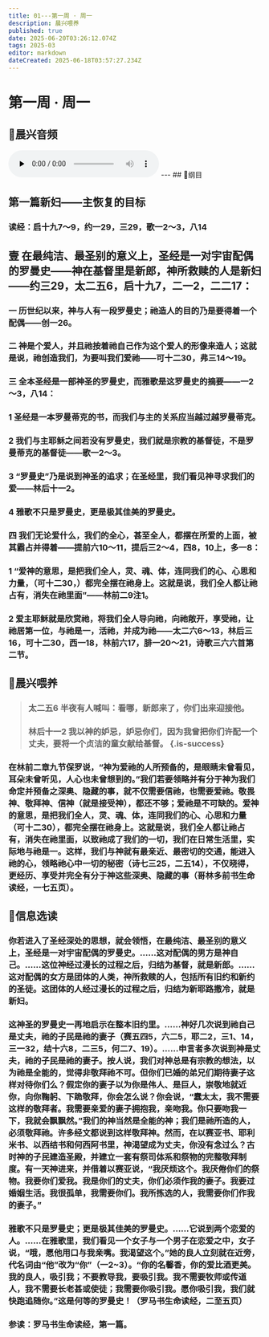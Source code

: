 ```yaml
---
title: 01---第一周 · 周一
description: 晨兴喂养
published: true
date: 2025-06-20T03:26:12.074Z
tags: 2025-03
editor: markdown
dateCreated: 2025-06-18T03:57:27.234Z
---
```


# 第一周 · 周一
## 🎵晨兴音频
<audio id="audio" controls="" preload="none">
      <source id="mp3" src="/2025-03/week1/week1day1.mp3">
</audio>
---
## 📖纲目

## 第一篇新妇——主恢复的目标

### 读经：启十九7～9，约一29，三29，歌一2～3，八14

## 壹    在最纯洁、最圣别的意义上，圣经是一对宇宙配偶的罗曼史——神在基督里是新郎，神所救赎的人是新妇——约三29，太二五6，启十九7，二一2，二二17：

### 一    历世纪以来，神与人有一段罗曼史；祂造人的目的乃是要得着一个配偶——创一26。

### 二    神是个爱人，并且祂按着祂自己作为这个爱人的形像来造人；这就是说，祂创造我们，为要叫我们爱祂——可十二30，弗三14～19。

### 三    全本圣经是一部神圣的罗曼史，而雅歌是这罗曼史的摘要——一2～3，八14：

### 1    圣经是一本罗曼蒂克的书，而我们与主的关系应当越过越罗曼蒂克。

### 2    我们与主耶稣之间若没有罗曼史，我们就是宗教的基督徒，不是罗曼蒂克的基督徒——歌一2～3。

### 3    “罗曼史”乃是说到神圣的追求；在圣经里，我们看见神寻求我们的爱——林后十一2。

### 4    雅歌不只是罗曼史，更是极其佳美的罗曼史。

### 四    我们无论爱什么，我们的全心，甚至全人，都摆在所爱的上面，被其霸占并得着——提前六10～11，提后三2～4，四8，10上，多一8：

### 1    “爱神的意思，是把我们全人，灵、魂、体，连同我们的心、心思和力量，（可十二30，）都完全摆在祂身上。这就是说，我们全人都让祂占有，消失在祂里面”——林前二9注1。

### 2    爱主耶稣就是欣赏祂，将我们全人导向祂，向祂敞开，享受祂，让祂居第一位，与祂是一，活祂，并成为祂——太二六6～13，林后三16，可十二30，西一18，林前六17，腓一20～21，诗歌三六六首第二节。

## 📖晨兴喂养

> ### **太二五6**    **半夜有人喊叫：看哪，新郎来了，你们出来迎接他。**
>
> ### **林后十一2**    **我以神的妒忌，妒忌你们，因为我曾把你们许配一个丈夫，要将一个贞洁的童女献给基督。** {.is-success}

### 在林前二章九节保罗说，“神为爱祂的人所预备的，是眼睛未曾看见，耳朵未曾听见，人心也未曾想到的。”我们若要领略并有分于神为我们命定并预备之深奥、隐藏的事，就不仅需要信祂，也需要爱祂。敬畏神、敬拜神、信神（就是接受神），都还不够；爱祂是不可缺的。爱神的意思，是把我们全人，灵、魂、体，连同我们的心、心思和力量（可十二30），都完全摆在祂身上。这就是说，我们全人都让祂占有，消失在祂里面，以致祂成了我们的一切，我们在日常生活里，实际地与祂是一。这样，我们与神就有最亲近、最密切的交通，能进入祂的心，领略祂心中一切的秘密（诗七三25，二五14），不仅晓得，更经历、享受并完全有分于神这些深奥、隐藏的事（哥林多前书生命读经，一七五页）。

## 📖信息选读

### 你若进入了圣经深处的思想，就会领悟，在最纯洁、最圣别的意义上，圣经是一对宇宙配偶的罗曼史。……这对配偶的男方是神自己。……这位神经过漫长的过程之后，归结为基督，就是新郎。……这对配偶的女方是团体的人类，神所救赎的人，包括所有旧约和新约的圣徒。这团体的人经过漫长的过程之后，归结为新耶路撒冷，就是新妇。

### 这神圣的罗曼史一再地启示在整本旧约里。……神好几次说到祂自己是丈夫，祂的子民是祂的妻子（赛五四5，六二5，耶二2，三1、14，三一32，结十六8，二三5，何二7、19）。……申言者多次说到神是丈夫，祂的子民是祂的妻子。按人说，我们对神总是有宗教的想法，以为祂是全能的，觉得非敬拜祂不可。但你们已婚的弟兄们期待妻子这样对待你们么？假定你的妻子以为你是伟人、是巨人，崇敬地就近你，向你鞠躬、下跪敬拜，你会怎么说？你会说，“蠢太太，我不需要这样的敬拜者。我需要亲爱的妻子拥抱我，亲吻我。你只要吻我一下，我就会飘飘然。”我们的神当然是全能的神；我们是祂所造的人，必须敬拜祂。许多经文都说到这样敬拜神。然而，在以赛亚书、耶利米书、以西结书和何西阿书里，神渴望成为丈夫，你没有念过么？古时神的子民建造圣殿，并建立一套有祭司体系和祭物的完整敬拜制度。有一天神进来，并借着以赛亚说，“我厌烦这个。我厌倦你们的祭物。我要你们爱我。我是你们的丈夫，你们必须作我的妻子。我要过婚姻生活。我很孤单，我需要你们。我所拣选的人，我需要你们作我的妻子。”

### 雅歌不只是罗曼史；更是极其佳美的罗曼史。……它说到两个恋爱的人。……在雅歌里，我们看见一个女子与一个男子在恋爱之中，女子说，“哦，愿他用口与我亲嘴。我渴望这个。”她的良人立刻就在近旁，代名词由“他”改为“你”（一2~3）。“你的名馨香，你的爱比酒更美。我的良人，吸引我；不要教导我，要吸引我。我不需要牧师或传道人，我不需要长老甚或使徒；我需要你吸引我。愿你吸引我，我们就快跑追随你。”这是何等的罗曼史！（罗马书生命读经，二至五页）

### 参读：罗马书生命读经，第一篇。
<!-- Google tag (gtag.js) -->
<script async src="https://www.googletagmanager.com/gtag/js?id=G-1P8709Z16T"></script>
<script>
  window.dataLayer = window.dataLayer || [];
  function gtag(){dataLayer.push(arguments);}
  gtag('js', new Date());

  gtag('config', 'G-1P8709Z16T');
</script>